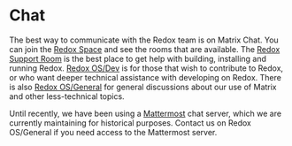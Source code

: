 # Chat

The best way to communicate with the Redox team is on Matrix Chat. You can join the [Redox Space](https://matrix.to/#/#redox:matrix.org) and see the  rooms that are available. The [Redox Support Room](https://matrix.to/#/#redox-support:matrix.org) is the best place to get help with building, installing and running Redox. [Redox OS/Dev](https://matrix.to/#/#redox-dev:matrix.org) is for those that wish to contribute to Redox, or who want deeper technical assistance with developing on Redox. There is also [Redox OS/General](https://matrix.to/#/#redox-general:matrix.org) for general discussions about our use of Matrix and other less-technical topics.

Until recently, we have been using a [Mattermost](https://www.mattermost.org/) chat server, which we are currently maintaining for historical purposes. Contact us on Redox OS/General if you need access to the Mattermost server.
